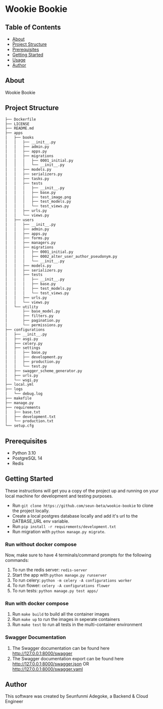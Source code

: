 # Wookie Bookie


## Table of Contents

- [About](#about)
- [Project Structure](#project-structure)
- [Prerequisites](#prerequisites)
- [Getting Started](#getting_started)
- [Usage](#usage)
- [Author](#author)

## About <a name = "about"></a>

Wookie Bookie

## Project Structure <a name = "project-structure"></a>


```bash
├── Dockerfile
├── LICENSE
├── README.md
├── apps
│   ├── books
│   │   ├── __init__.py
│   │   ├── admin.py
│   │   ├── apps.py
│   │   ├── migrations
│   │   │   ├── 0001_initial.py
│   │   │   └── __init__.py
│   │   ├── models.py
│   │   ├── serializers.py
│   │   ├── tasks.py
│   │   ├── tests
│   │   │   ├── __init__.py
│   │   │   ├── base.py
│   │   │   ├── test_image.png
│   │   │   ├── test_models.py
│   │   │   └── test_views.py
│   │   ├── urls.py
│   │   └── views.py
│   ├── users
│   │   ├── __init__.py
│   │   ├── admin.py
│   │   ├── apps.py
│   │   ├── forms.py
│   │   ├── managers.py
│   │   ├── migrations
│   │   │   ├── 0001_initial.py
│   │   │   ├── 0002_alter_user_author_pseudonym.py
│   │   │   └── __init__.py
│   │   ├── models.py
│   │   ├── serializers.py
│   │   ├── tests
│   │   │   ├── __init__.py
│   │   │   ├── base.py
│   │   │   ├── test_models.py
│   │   │   └── test_views.py
│   │   ├── urls.py
│   │   └── views.py
│   └── utility
│       ├── base_model.py
│       ├── filters.py
│       ├── pagination.py
│       └── permissions.py
├── configurations
│   ├── __init__.py
│   ├── asgi.py
│   ├── celery.py
│   ├── settings
│   │   ├── base.py
│   │   ├── development.py
│   │   ├── production.py
│   │   └── test.py
│   ├── swagger_scheme_generator.py
│   ├── urls.py
│   └── wsgi.py
├── local.yml
├── logs
│   └── debug.log
├── makefile
├── manage.py
├── requirements
│   ├── base.txt
│   ├── development.txt
│   └── production.txt
└── setup.cfg

```

## Prerequisites <a name = "prerequisites"></a>

- Python 3.10
- PostgreSQL 14
- Redis

## Getting Started <a name = "getting_started"></a>

These instructions will get you a copy of the project up and running on your local machine for development and testing purposes.

 - Run `git clone https://github.com/seun-beta/wookie-bookie` to clone the project locally.
 - Create a local postgres database locally and add it's url to the DATBASE_URL env variable.
 - Run `pip install -r requirements/development.txt`
 - Run migration with `python manage.py migrate`.

### Run without docker compose
Now, make sure to have 4 terminals/command prompts for the following commands:
1) To run the redis server: `redis-server`
2) Start the app with `python manage.py runserver`
3) To run celery: `python -m celery -A configurations worker`
4) To run flower: `celery -A configurations flower`
5) To run tests: `python manage.py test apps/`

### Run with docker compose
1) Run `make build` to build all the container images
2) Run  `make up` to run the images in seperate containers
3) Run `make test` to run all tests in the multi-container environment

### Swagger Documentation
1) The Swagger documentation can be found here http://127.0.0.1:8000/swagger
2) The Swagger documentation export can be found here http://127.0.0.1:8000/swagger.json  OR http://127.0.0.1:8000/swagger.yaml

## Author <a name = "author"></a>
This software was created by Seunfunmi Adegoke, a Backend & Cloud Engineer